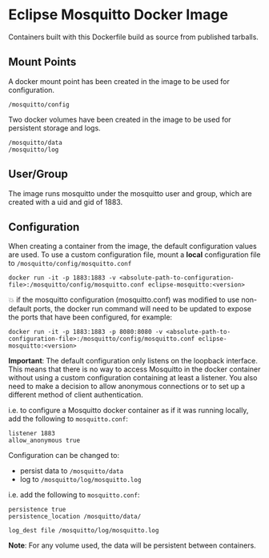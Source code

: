 # Eclipse Mosquitto Docker Image
Containers built with this Dockerfile build as source from published tarballs.

## Mount Points
A docker mount point has been created in the image to be used for configuration.
```
/mosquitto/config
```

Two docker volumes have been created in the image to be used for persistent storage and logs.
```
/mosquitto/data
/mosquitto/log
```

## User/Group

The image runs mosquitto under the mosquitto user and group, which are created
with a uid and gid of 1883.

## Configuration
When creating a container from the image, the default configuration values are used.
To use a custom configuration file, mount a **local** configuration file to `/mosquitto/config/mosquitto.conf`
```
docker run -it -p 1883:1883 -v <absolute-path-to-configuration-file>:/mosquitto/config/mosquitto.conf eclipse-mosquitto:<version>
```

:boom: if the mosquitto configuration (mosquitto.conf) was modified
to use non-default ports, the docker run command will need to be updated
to expose the ports that have been configured, for example:

```
docker run -it -p 1883:1883 -p 8080:8080 -v <absolute-path-to-configuration-file>:/mosquitto/config/mosquitto.conf eclipse-mosquitto:<version>
```

**Important**: The default configuration only listens on the loopback
interface. This means that there is no way to access Mosquitto in the docker
container without using a custom configuration containing at least a listener.
You also need to make a decision to allow anonymous connections or to set up a
different method of client authentication.

i.e. to configure a Mosquitto docker container as if it was running locally,
add the following to `mosquitto.conf`:
```
listener 1883
allow_anonymous true
```

Configuration can be changed to:

* persist data to `/mosquitto/data`
* log to `/mosquitto/log/mosquitto.log`

i.e. add the following to `mosquitto.conf`:
```
persistence true
persistence_location /mosquitto/data/

log_dest file /mosquitto/log/mosquitto.log
```

**Note**: For any volume used, the data will be persistent between containers.

